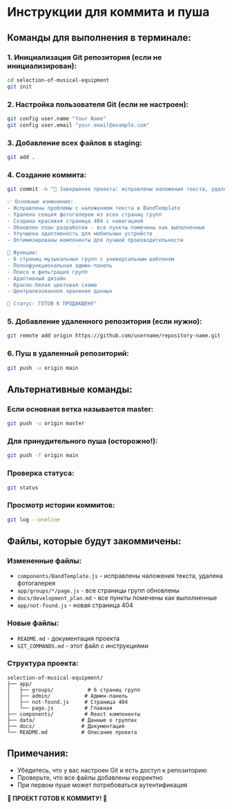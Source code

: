 # Инструкции для коммита и пуша

## Команды для выполнения в терминале:

### 1. Инициализация Git репозитория (если не инициализирован):
```bash
cd selection-of-musical-equipment
git init
```

### 2. Настройка пользователя Git (если не настроен):
```bash
git config user.name "Your Name"
git config user.email "your.email@example.com"
```

### 3. Добавление всех файлов в staging:
```bash
git add .
```

### 4. Создание коммита:
```bash
git commit -m "🎉 Завершение проекта: исправлены наложения текста, удалена фотогалерея, добавлена страница 404

✅ Основные изменения:
- Исправлены проблемы с наложением текста в BandTemplate
- Удалена секция фотогалереи из всех страниц групп
- Создана красивая страница 404 с навигацией
- Обновлен план разработки - все пункты помечены как выполненные
- Улучшена адаптивность для мобильных устройств
- Оптимизированы компоненты для лучшей производительности

🎸 Функции:
- 6 страниц музыкальных групп с универсальным шаблоном
- Полнофункциональная админ-панель
- Поиск и фильтрация групп
- Адаптивный дизайн
- Красно-белая цветовая схема
- Централизованное хранение данных

🚀 Статус: ГОТОВ К ПРОДАКШЕНУ"
```

### 5. Добавление удаленного репозитория (если нужно):
```bash
git remote add origin https://github.com/username/repository-name.git
```

### 6. Пуш в удаленный репозиторий:
```bash
git push -u origin main
```

## Альтернативные команды:

### Если основная ветка называется master:
```bash
git push -u origin master
```

### Для принудительного пуша (осторожно!):
```bash
git push -f origin main
```

### Проверка статуса:
```bash
git status
```

### Просмотр истории коммитов:
```bash
git log --oneline
```

## Файлы, которые будут закоммичены:

### Измененные файлы:
- `components/BandTemplate.js` - исправлены наложения текста, удалена фотогалерея
- `app/groups/*/page.js` - все страницы групп обновлены
- `docs/development_plan.md` - все пункты помечены как выполненные
- `app/not-found.js` - новая страница 404

### Новые файлы:
- `README.md` - документация проекта
- `GIT_COMMANDS.md` - этот файл с инструкциями

### Структура проекта:
```
selection-of-musical-equipment/
├── app/
│   ├── groups/           # 6 страниц групп
│   ├── admin/           # Админ-панель
│   ├── not-found.js     # Страница 404
│   └── page.js          # Главная
├── components/          # React компоненты
├── data/               # Данные о группах
├── docs/               # Документация
└── README.md           # Описание проекта
```

## Примечания:
- Убедитесь, что у вас настроен Git и есть доступ к репозиторию
- Проверьте, что все файлы добавлены корректно
- При первом пуше может потребоваться аутентификация

**🎵 ПРОЕКТ ГОТОВ К КОММИТУ! 🎵**
